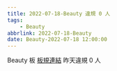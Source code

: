 ```yaml
---
title: 2022-07-18-Beauty 違規 0 人
tags:
    - Beauty
abbrlink: 2022-07-18-Beauty
date: Beauty-2022-07-18 12:00:00
---
```

Beauty 板 [板規連結](https://www.ptt.cc/bbs/Beauty/M.1630069980.A.84B.html)
昨天違規 0 人
